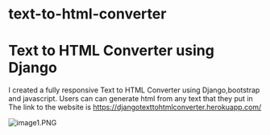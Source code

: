 # text-to-html-converter
# Text to HTML Converter using Django
I created a fully responsive Text to HTML Converter using Django,bootstrap and javascript. 
Users can can generate html from any text that they put in
The link to the website is https://djangotexttohtmlconverter.herokuapp.com/






![image1.PNG](https://github.com/Tim1119/text-to-html-converter/blob/master/src/images/image1.PNG?raw=true)


